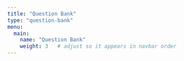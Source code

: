 ```yaml
---
title: "Question Bank"
type: "question-bank"
menu:
  main:
    name: "Question Bank"
    weight: 3   # adjust so it appears in navbar order
---
```

